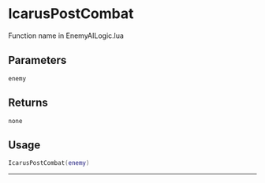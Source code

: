 # IcarusPostCombat
Function name in EnemyAILogic.lua
## Parameters
`enemy`
## Returns
`none`
## Usage
```lua
IcarusPostCombat(enemy)
```
---
